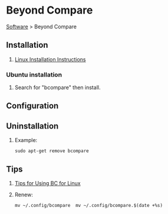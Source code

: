 # Beyond Compare

[Software](README.md#B) > Beyond Compare

## Installation

1. [Linux Installation Instructions](https://www.scootersoftware.com/download.php?zz=kb_linux_install)

### Ubuntu installation

1. Search for "bcompare" then install.

## Configuration

## Uninstallation

1. Example:

    ```console
    sudo apt-get remove bcompare
    ```

## Tips

1. [Tips for Using BC for Linux](https://www.scootersoftware.com/support.php?zz=kb_linuxtips)
1. Renew:

    ```console
    mv ~/.config/bcompare  mv ~/.config/bcompare.$(date +%s)
    ```
